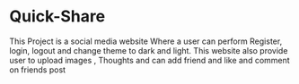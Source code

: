 # Quick-Share
This Project is a social media website Where a user can perform Register, login, logout and change theme to dark and light. This website also provide user to upload images , Thoughts and can add friend and like and comment on friends post
